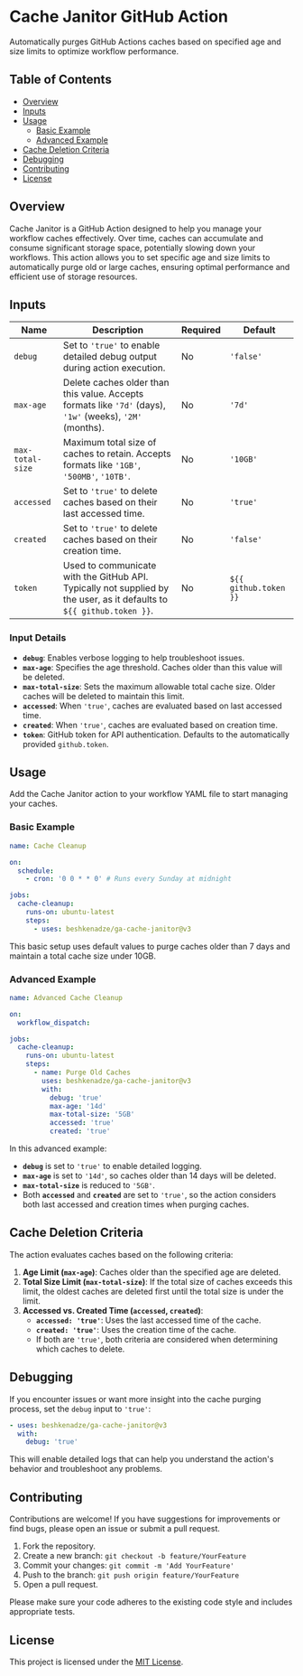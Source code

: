 # Cache Janitor GitHub Action

Automatically purges GitHub Actions caches based on specified age and size limits to optimize workflow performance.

## Table of Contents

- [Overview](#overview)
- [Inputs](#inputs)
- [Usage](#usage)
  - [Basic Example](#basic-example)
  - [Advanced Example](#advanced-example)
- [Cache Deletion Criteria](#cache-deletion-criteria)
- [Debugging](#debugging)
- [Contributing](#contributing)
- [License](#license)

## Overview

Cache Janitor is a GitHub Action designed to help you manage your workflow caches effectively. Over time, caches can accumulate and consume significant storage space, potentially slowing down your workflows. This action allows you to set specific age and size limits to automatically purge old or large caches, ensuring optimal performance and efficient use of storage resources.

## Inputs

| Name             | Description                                                                                                                                  | Required | Default               |
|------------------|----------------------------------------------------------------------------------------------------------------------------------------------|----------|-----------------------|
| `debug`          | Set to `'true'` to enable detailed debug output during action execution.                                                                     | No       | `'false'`             |
| `max-age`        | Delete caches older than this value. Accepts formats like `'7d'` (days), `'1w'` (weeks), `'2M'` (months).                                    | No       | `'7d'`                |
| `max-total-size` | Maximum total size of caches to retain. Accepts formats like `'1GB'`, `'500MB'`, `'10TB'`.                                                   | No       | `'10GB'`              |
| `accessed`       | Set to `'true'` to delete caches based on their last accessed time.                                                                           | No       | `'true'`              |
| `created`        | Set to `'true'` to delete caches based on their creation time.                                                                                | No       | `'false'`             |
| `token`          | Used to communicate with the GitHub API. Typically not supplied by the user, as it defaults to `${{ github.token }}`.                         | No       | `${{ github.token }}` |

### Input Details

- **`debug`**: Enables verbose logging to help troubleshoot issues.
- **`max-age`**: Specifies the age threshold. Caches older than this value will be deleted.
- **`max-total-size`**: Sets the maximum allowable total cache size. Older caches will be deleted to maintain this limit.
- **`accessed`**: When `'true'`, caches are evaluated based on last accessed time.
- **`created`**: When `'true'`, caches are evaluated based on creation time.
- **`token`**: GitHub token for API authentication. Defaults to the automatically provided `github.token`.

## Usage

Add the Cache Janitor action to your workflow YAML file to start managing your caches.

### Basic Example

```yaml
name: Cache Cleanup

on:
  schedule:
    - cron: '0 0 * * 0' # Runs every Sunday at midnight

jobs:
  cache-cleanup:
    runs-on: ubuntu-latest
    steps:
      - uses: beshkenadze/ga-cache-janitor@v3
```

This basic setup uses default values to purge caches older than 7 days and maintain a total cache size under 10GB.

### Advanced Example

```yaml
name: Advanced Cache Cleanup

on:
  workflow_dispatch:

jobs:
  cache-cleanup:
    runs-on: ubuntu-latest
    steps:
      - name: Purge Old Caches
        uses: beshkenadze/ga-cache-janitor@v3
        with:
          debug: 'true'
          max-age: '14d'
          max-total-size: '5GB'
          accessed: 'true'
          created: 'true'
```

In this advanced example:

- **`debug`** is set to `'true'` to enable detailed logging.
- **`max-age`** is set to `'14d'`, so caches older than 14 days will be deleted.
- **`max-total-size`** is reduced to `'5GB'`.
- Both **`accessed`** and **`created`** are set to `'true'`, so the action considers both last accessed and creation times when purging caches.

## Cache Deletion Criteria

The action evaluates caches based on the following criteria:

1. **Age Limit (`max-age`)**: Caches older than the specified age are deleted.
2. **Total Size Limit (`max-total-size`)**: If the total size of caches exceeds this limit, the oldest caches are deleted first until the total size is under the limit.
3. **Accessed vs. Created Time (`accessed`, `created`)**:
   - **`accessed: 'true'`**: Uses the last accessed time of the cache.
   - **`created: 'true'`**: Uses the creation time of the cache.
   - If both are `'true'`, both criteria are considered when determining which caches to delete.

## Debugging

If you encounter issues or want more insight into the cache purging process, set the `debug` input to `'true'`:

```yaml
- uses: beshkenadze/ga-cache-janitor@v3
  with:
    debug: 'true'
```

This will enable detailed logs that can help you understand the action's behavior and troubleshoot any problems.

## Contributing

Contributions are welcome! If you have suggestions for improvements or find bugs, please open an issue or submit a pull request.

1. Fork the repository.
2. Create a new branch: `git checkout -b feature/YourFeature`
3. Commit your changes: `git commit -m 'Add YourFeature'`
4. Push to the branch: `git push origin feature/YourFeature`
5. Open a pull request.

Please make sure your code adheres to the existing code style and includes appropriate tests.

## License

This project is licensed under the [MIT License](LICENSE).
